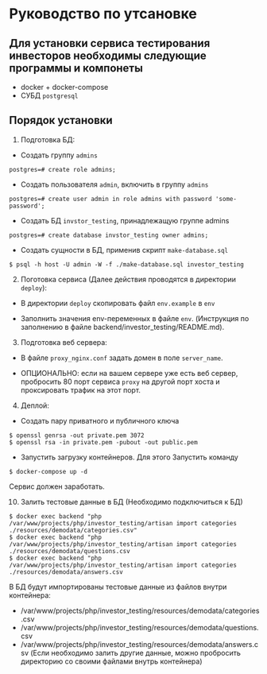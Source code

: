# Руководство по утсановке

## Для установки сервиса тестирования инвесторов необходимы следующие программы и компонеты
- docker + docker-compose
- СУБД `postgresql` 

## Порядок установки
1. Подготовка БД:
- Создать группу `admins`
```
postgres=# create role admins;
```
- Создать пользователя `admin`, включить в группу `admins`
```
postgres=# create user admin in role admins with password 'some-password';
```
- Создать БД `invstor_testing`, принадлежащую группе admins
```
postgres=# create database invstor_testing owner admins;
```
- Создать сущности в БД, применив скрипт `make-database.sql`
```
$ psql -h host -U admin -W -f ./make-database.sql investor_testing
```

2. Поготовка сервиса (Далее действия проводятся в директории `deploy`):

- В директории `deploy` скопировать файл `env.example` в `env`

- Заполнить значения env-переменных в файле `env`. (Инструкция по заполнению в файле backend/investor_testing/README.md).

3. Подготовка веб сервера:

- В файле `proxy_nginx.conf` задать домен в поле `server_name`.

- ОПЦИОНАЛЬНО: если на вашем сервере уже есть веб сервер, пробросить 80 порт сервиса `proxy` на другой порт хоста и проксировать трафик на этот порт.

4. Деплой:

- Создать пару приватного и публичного ключа
```
$ openssl genrsa -out private.pem 3072
$ openssl rsa -in private.pem -pubout -out public.pem
```

- Запустить загрузку контейнеров. Для этого Запустить команду

```
$ docker-compose up -d
```

Сервис должен заработать.

10. Залить тестовые данные в БД (Необходимо подключиться к БД)

```
$ docker exec backend "php /var/www/projects/php/investor_testing/artisan import categories ./resources/demodata/categories.csv"
$ docker exec backend "php /var/www/projects/php/investor_testing/artisan import categories ./resources/demodata/questions.csv
$ docker exec backend "php /var/www/projects/php/investor_testing/artisan import categories ./resources/demodata/answers.csv
```

В БД будут импортированы тестовые данные из файлов внутри контейнера:
- /var/www/projects/php/investor_testing/resources/demodata/categories.csv
- /var/www/projects/php/investor_testing/resources/demodata/questions.csv
- /var/www/projects/php/investor_testing/resources/demodata/answers.csv
(Если необходимо залить другие данные, можно пробросить директорию со своими файлами внутрь контейнера)
